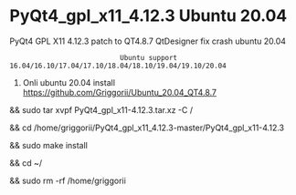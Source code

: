 # PyQt4_gpl_x11_4.12.3 Ubuntu 20.04
PyQt4 GPL X11 4.12.3 patch to QT4.8.7 QtDesigner fix crash ubuntu 20.04

                               Ubuntu support 16.04/16.10/17.04/17.10/18.04/18.10/19.04/19.10/20.04
                               
1) Onli ubuntu 20.04 install https://github.com/Griggorii/Ubuntu_20.04_QT4.8.7

&& sudo tar xvpf PyQt4_gpl_x11-4.12.3.tar.xz -C /

&& cd /home/griggorii/PyQt4_gpl_x11_4.12.3-master/PyQt4_gpl_x11-4.12.3

&& sudo make install

&& cd ~/

&& sudo rm -rf /home/griggorii
